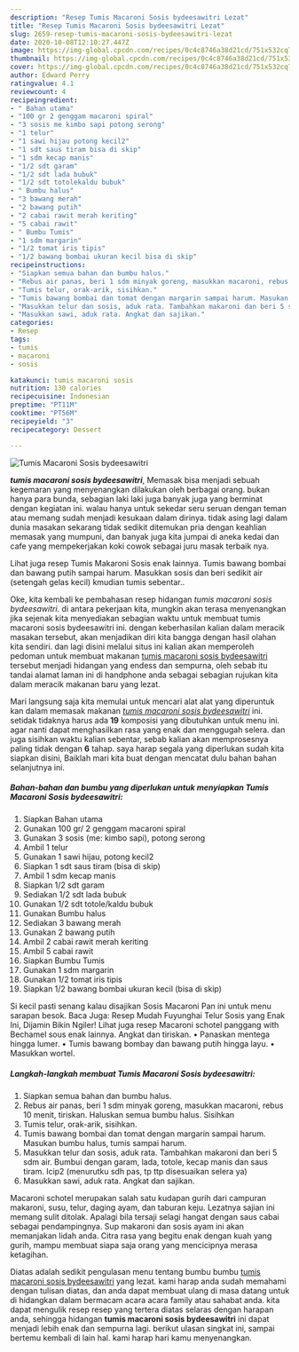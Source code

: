 ```yaml
---
description: "Resep Tumis Macaroni Sosis bydeesawitri Lezat"
title: "Resep Tumis Macaroni Sosis bydeesawitri Lezat"
slug: 2659-resep-tumis-macaroni-sosis-bydeesawitri-lezat
date: 2020-10-08T12:10:27.447Z
image: https://img-global.cpcdn.com/recipes/0c4c8746a38d21cd/751x532cq70/tumis-macaroni-sosis-bydeesawitri-foto-resep-utama.jpg
thumbnail: https://img-global.cpcdn.com/recipes/0c4c8746a38d21cd/751x532cq70/tumis-macaroni-sosis-bydeesawitri-foto-resep-utama.jpg
cover: https://img-global.cpcdn.com/recipes/0c4c8746a38d21cd/751x532cq70/tumis-macaroni-sosis-bydeesawitri-foto-resep-utama.jpg
author: Edward Perry
ratingvalue: 4.1
reviewcount: 4
recipeingredient:
- " Bahan utama"
- "100 gr 2 genggam macaroni spiral"
- "3 sosis me kimbo sapi potong serong"
- "1 telur"
- "1 sawi hijau potong kecil2"
- "1 sdt saus tiram bisa di skip"
- "1 sdm kecap manis"
- "1/2 sdt garam"
- "1/2 sdt lada bubuk"
- "1/2 sdt totolekaldu bubuk"
- " Bumbu halus"
- "3 bawang merah"
- "2 bawang putih"
- "2 cabai rawit merah keriting"
- "5 cabai rawit"
- " Bumbu Tumis"
- "1 sdm margarin"
- "1/2 tomat iris tipis"
- "1/2 bawang bombai ukuran kecil bisa di skip"
recipeinstructions:
- "Siapkan semua bahan dan bumbu halus."
- "Rebus air panas, beri 1 sdm minyak goreng, masukkan macaroni, rebus 10 menit, tiriskan. Haluskan semua bumbu halus. Sisihkan"
- "Tumis telur, orak-arik, sisihkan."
- "Tumis bawang bombai dan tomat dengan margarin sampai harum. Masukan bumbu halus, tumis sampai harum."
- "Masukkan telur dan sosis, aduk rata. Tambahkan makaroni dan beri 5 sdm air. Bumbui dengan garam, lada, totole, kecap manis dan saus tiram. Icip2 (menurutku sdh pas, tp ttp disesuaikan selera ya)"
- "Masukkan sawi, aduk rata. Angkat dan sajikan."
categories:
- Resep
tags:
- tumis
- macaroni
- sosis

katakunci: tumis macaroni sosis 
nutrition: 130 calories
recipecuisine: Indonesian
preptime: "PT11M"
cooktime: "PT56M"
recipeyield: "3"
recipecategory: Dessert

---
```



![Tumis Macaroni Sosis bydeesawitri](https://img-global.cpcdn.com/recipes/0c4c8746a38d21cd/751x532cq70/tumis-macaroni-sosis-bydeesawitri-foto-resep-utama.jpg)

<b><i>tumis macaroni sosis bydeesawitri</i></b>, Memasak bisa menjadi sebuah kegemaran yang menyenangkan dilakukan oleh berbagai orang. bukan hanya para bunda, sebagian laki laki juga banyak juga yang berminat dengan kegiatan ini. walau hanya untuk sekedar seru seruan dengan teman atau memang sudah menjadi kesukaan dalam dirinya. tidak asing lagi dalam dunia masakan sekarang tidak sedikit ditemukan pria dengan keahlian memasak yang mumpuni, dan banyak juga kita jumpai di aneka kedai dan cafe yang mempekerjakan koki cowok sebagai juru masak terbaik nya.

Lihat juga resep Tumis Makaroni Sosis enak lainnya. Tumis bawang bombai dan bawang putih sampai harum. Masukkan sosis dan beri sedikit air (setengah gelas kecil) kmudian tumis sebentar..

Oke, kita kembali ke pembahasan resep hidangan <i>tumis macaroni sosis bydeesawitri</i>. di antara pekerjaan kita, mungkin akan terasa menyenangkan jika sejenak kita menyediakan sebagian waktu untuk membuat tumis macaroni sosis bydeesawitri ini. dengan keberhasilan kalian dalam meracik masakan tersebut, akan menjadikan diri kita bangga dengan hasil olahan kita sendiri. dan lagi disini melalui situs ini kalian akan memperoleh pedoman untuk membuat makanan <u>tumis macaroni sosis bydeesawitri</u> tersebut menjadi hidangan yang endess dan sempurna, oleh sebab itu tandai alamat laman ini di handphone anda sebagai sebagian rujukan kita dalam meracik makanan baru yang lezat.


Mari langsung saja kita memulai untuk mencari alat alat yang diperuntuk kan dalam memasak makanan <u><i>tumis macaroni sosis bydeesawitri</i></u> ini. setidak tidaknya harus ada <b>19</b> komposisi yang dibutuhkan untuk menu ini. agar nanti dapat menghasilkan rasa yang enak dan menggugah selera. dan juga sisihkan waktu kalian sebentar, sebab kalian akan memprosesnya paling tidak dengan <b>6</b> tahap. saya harap segala yang diperlukan sudah kita siapkan disini, Baiklah mari kita buat dengan mencatat dulu bahan bahan selanjutnya ini.

<!--inarticleads1-->

##### Bahan-bahan dan bumbu yang diperlukan untuk menyiapkan Tumis Macaroni Sosis bydeesawitri:

1. Siapkan  Bahan utama
1. Gunakan 100 gr/ 2 genggam macaroni spiral
1. Gunakan 3 sosis (me: kimbo sapi), potong serong
1. Ambil 1 telur
1. Gunakan 1 sawi hijau, potong kecil2
1. Siapkan 1 sdt saus tiram (bisa di skip)
1. Ambil 1 sdm kecap manis
1. Siapkan 1/2 sdt garam
1. Sediakan 1/2 sdt lada bubuk
1. Gunakan 1/2 sdt totole/kaldu bubuk
1. Gunakan  Bumbu halus
1. Sediakan 3 bawang merah
1. Gunakan 2 bawang putih
1. Ambil 2 cabai rawit merah keriting
1. Ambil 5 cabai rawit
1. Siapkan  Bumbu Tumis
1. Gunakan 1 sdm margarin
1. Gunakan 1/2 tomat iris tipis
1. Siapkan 1/2 bawang bombai ukuran kecil (bisa di skip)


Si kecil pasti senang kalau disajikan Sosis Macaroni Pan ini untuk menu sarapan besok. Baca Juga: Resep Mudah Fuyunghai Telur Sosis yang Enak Ini, Dijamin Bikin Ngiler! Lihat juga resep Macaroni schotel panggang with Bechamel sous enak lainnya. Angkat dan tiriskan. • Panaskan mentega hingga lumer. • Tumis bawang bombay dan bawang putih hingga layu. • Masukkan wortel. 

<!--inarticleads2-->

##### Langkah-langkah membuat Tumis Macaroni Sosis bydeesawitri:

1. Siapkan semua bahan dan bumbu halus.
1. Rebus air panas, beri 1 sdm minyak goreng, masukkan macaroni, rebus 10 menit, tiriskan. Haluskan semua bumbu halus. Sisihkan
1. Tumis telur, orak-arik, sisihkan.
1. Tumis bawang bombai dan tomat dengan margarin sampai harum. Masukan bumbu halus, tumis sampai harum.
1. Masukkan telur dan sosis, aduk rata. Tambahkan makaroni dan beri 5 sdm air. Bumbui dengan garam, lada, totole, kecap manis dan saus tiram. Icip2 (menurutku sdh pas, tp ttp disesuaikan selera ya)
1. Masukkan sawi, aduk rata. Angkat dan sajikan.


Macaroni schotel merupakan salah satu kudapan gurih dari campuran makaroni, susu, telur, daging ayam, dan taburan keju. Lezatnya sajian ini memang sulit ditolak. Apalagi bila tersaji selagi hangat dengan saus cabai sebagai pendampingnya. Sup makaroni dan sosis ayam ini akan memanjakan lidah anda. Citra rasa yang begitu enak dengan kuah yang gurih, mampu membuat siapa saja orang yang mencicipnya merasa ketagihan. 

Diatas adalah sedikit pengulasan menu tentang bumbu bumbu <u>tumis macaroni sosis bydeesawitri</u> yang lezat. kami harap anda sudah memahami dengan tulisan diatas, dan anda dapat membuat ulang di masa datang untuk di hidangkan dalam bermacam acara acara family atau sahabat anda. kita dapat mengulik resep resep yang tertera diatas selaras dengan harapan anda, sehingga hidangan <b>tumis macaroni sosis bydeesawitri</b> ini dapat menjadi lebih enak dan sempurna lagi. berikut ulasan singkat ini, sampai bertemu kembali di lain hal. kami harap hari kamu menyenangkan.
